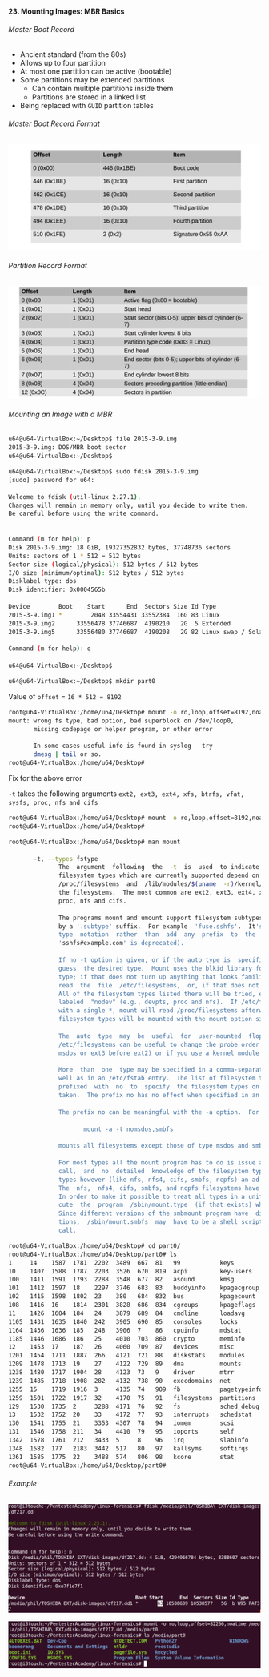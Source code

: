#### 23. Mounting Images: MBR Basics

###### Master Boot Record

- Ancient standard (from the 80s)
- Allows up to four partition
- At most one partition can be active (bootable)
- Some partitions may be extended partitions
	- Can contain multiple partitions inside them 
	- Partitions are stored in a linked list
- Being replaced with ```GUID``` partition tables

###### Master Boot Record Format

![Image of mbr](images/23/1.jpeg)

###### Partition Record Format

![Image of mbr](images/23/2.jpeg)

###### Mounting an Image with a MBR

```sh
u64@u64-VirtualBox:~/Desktop$ file 2015-3-9.img
2015-3-9.img: DOS/MBR boot sector
u64@u64-VirtualBox:~/Desktop$
```

```sh
u64@u64-VirtualBox:~/Desktop$ sudo fdisk 2015-3-9.img
[sudo] password for u64:

Welcome to fdisk (util-linux 2.27.1).
Changes will remain in memory only, until you decide to write them.
Be careful before using the write command.


Command (m for help): p
Disk 2015-3-9.img: 18 GiB, 19327352832 bytes, 37748736 sectors
Units: sectors of 1 * 512 = 512 bytes
Sector size (logical/physical): 512 bytes / 512 bytes
I/O size (minimum/optimal): 512 bytes / 512 bytes
Disklabel type: dos
Disk identifier: 0x0004565b

Device        Boot    Start      End  Sectors Size Id Type
2015-3-9.img1 *        2048 33554431 33552384  16G 83 Linux
2015-3-9.img2      33556478 37746687  4190210   2G  5 Extended
2015-3-9.img5      33556480 37746687  4190208   2G 82 Linux swap / Solaris

Command (m for help): q

u64@u64-VirtualBox:~/Desktop$
```

```sh
u64@u64-VirtualBox:~/Desktop$ mkdir part0
```

Value of ```offset``` = ```16 * 512 = 8192```

```sh
root@u64-VirtualBox:/home/u64/Desktop# mount -o ro,loop,offset=8192,noatime 2015-3-9.img part0/
mount: wrong fs type, bad option, bad superblock on /dev/loop0,
       missing codepage or helper program, or other error

       In some cases useful info is found in syslog - try
       dmesg | tail or so.
root@u64-VirtualBox:/home/u64/Desktop#
```

Fix for the above error

```-t``` takes the following arguments ```ext2, ext3, ext4, xfs, btrfs, vfat, sysfs, proc, nfs and cifs```


```sh
root@u64-VirtualBox:/home/u64/Desktop# mount -o ro,loop,offset=8192,noatime -t proc 2015-3-9.img part0/
root@u64-VirtualBox:/home/u64/Desktop#
```

```sh
root@u64-VirtualBox:/home/u64/Desktop# man mount

       -t, --types fstype
              The  argument  following  the  -t  is  used  to indicate the filesystem type.  The
              filesystem types which are currently supported depend on the running kernel.   See
              /proc/filesystems  and  /lib/modules/$(uname  -r)/kernel/fs for a complete list of
              the filesystems.  The most common are ext2, ext3, ext4, xfs, btrfs,  vfat,  sysfs,
              proc, nfs and cifs.

              The programs mount and umount support filesystem subtypes.  The subtype is defined
              by a '.subtype' suffix.  For example  'fuse.sshfs'.  It's recommended to use  sub‐
              type  notation  rather  than  add  any  prefix  to  the  mount source (for example
              'sshfs#example.com' is deprecated).

              If no -t option is given, or if the auto type is  specified,  mount  will  try  to
              guess  the desired type.  Mount uses the blkid library for guessing the filesystem
              type; if that does not turn up anything that looks familiar,  mount  will  try  to
              read  the  file  /etc/filesystems,  or, if that does not exist, /proc/filesystems.
              All of the filesystem types listed there will be tried, except for those that  are
              labeled  "nodev" (e.g., devpts, proc and nfs).  If /etc/filesystems ends in a line
              with a single *, mount will read /proc/filesystems afterwards.  While trying,  all
              filesystem types will be mounted with the mount option silent.

              The  auto  type  may  be  useful  for  user-mounted  floppies.   Creating  a  file
              /etc/filesystems can be useful to change the probe order (e.g., to try vfat before
              msdos or ext3 before ext2) or if you use a kernel module autoloader.

              More  than  one  type may be specified in a comma-separated list, for option -t as
              well as in an /etc/fstab entry.  The list of filesystem types for option -t can be
              prefixed  with  no  to  specify  the filesystem types on which no action should be
              taken.  The prefix no has no effect when specified in an /etc/fstab entry.

              The prefix no can be meaningful with the -a option.  For example, the command

                     mount -a -t nomsdos,smbfs

              mounts all filesystems except those of type msdos and smbfs.

              For most types all the mount program has to do is issue a simple  mount(2)  system
              call,  and  no  detailed  knowledge of the filesystem type is required.  For a few
              types however (like nfs, nfs4, cifs, smbfs, ncpfs) an ad hoc  code  is  necessary.
              The  nfs,  nfs4, cifs, smbfs, and ncpfs filesystems have a separate mount program.
              In order to make it possible to treat all types in a uniform way, mount will  exe‐
              cute  the  program  /sbin/mount.type  (if that exists) when called with type type.
              Since different versions of the smbmount program have  different  calling  conven‐
              tions,  /sbin/mount.smbfs  may  have to be a shell script that sets up the desired
              call.
```

```sh
root@u64-VirtualBox:/home/u64/Desktop# cd part0/
root@u64-VirtualBox:/home/u64/Desktop/part0# ls
1     14    1587  1781  2202  3489  667  81   99           keys          swaps
10    1407  1588  1787  2203  3526  670  819  acpi         key-users     sys
100   1411  1591  1793  2288  3548  677  82   asound       kmsg          sysrq-trigger
101   1412  1597  18    2297  3746  683  83   buddyinfo    kpagecgroup   sysvipc
102   1415  1598  1802  23    380   684  832  bus          kpagecount    thread-self
108   1416  16    1814  2301  3828  686  834  cgroups      kpageflags    timer_list
11    1426  1604  184   24    3879  689  84   cmdline      loadavg       timer_stats
1105  1431  1635  1840  242   3905  690  85   consoles     locks         tty
1164  1436  1636  185   248   3906  7    86   cpuinfo      mdstat        uptime
1185  1446  1686  186   25    4010  703  860  crypto       meminfo       version
12    1453  17    187   26    4060  709  87   devices      misc          version_signature
1201  1454  1711  1887  266   4121  721  88   diskstats    modules       vmallocinfo
1209  1478  1713  19    27    4122  729  89   dma          mounts        vmstat
1238  1480  1717  1904  28    4123  73   9    driver       mtrr          zoneinfo
1239  1485  1718  1908  282   4132  738  90   execdomains  net
1255  15    1719  1916  3     4135  74   909  fb           pagetypeinfo
1259  1501  1722  1917  32    4170  75   91   filesystems  partitions
129   1530  1735  2     3288  4171  76   92   fs           sched_debug
13    1532  1752  20    33    4172  77   93   interrupts   schedstat
130   1541  1755  21    3353  4307  78   94   iomem        scsi
131   1546  1758  211   34    4410  79   95   ioports      self
1342  1578  1761  212   3433  5     8    96   irq          slabinfo
1348  1582  177   2183  3442  517   80   97   kallsyms     softirqs
1361  1585  1775  22    3488  574   806  98   kcore        stat
root@u64-VirtualBox:/home/u64/Desktop/part0#
```

###### Example

![Image of MBR](images/23/3.png)

![Image of MBR](images/23/4.png)